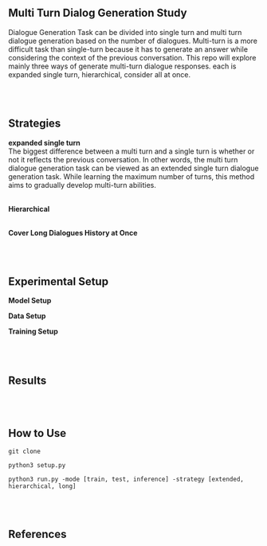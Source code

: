 ## Multi Turn Dialog Generation Study

Dialogue Generation Task can be divided into single turn and multi turn dialogue generation based on the number of dialogues. 
Multi-turn is a more difficult task than single-turn because it has to generate an answer while considering the context of the previous conversation.
This repo will explore mainly three ways of generate multi-turn dialogue responses.
each is expanded single turn, hierarchical, consider all at once.

<br><br>

## Strategies
**expanded single turn** <br>
The biggest difference between a multi turn and a single turn is whether or not it reflects the previous conversation.
In other words, the multi turn dialogue generation task can be viewed as an extended single turn dialogue generation task.
While learning the maximum number of turns, this method aims to gradually develop multi-turn abilities.

<br> **Hierarchical** <br>


<br> **Cover Long Dialogues History at Once** <br>


<br><br>

## Experimental Setup

**Model Setup** <br>

**Data Setup** <br>

**Training Setup** <br>

<br><br>

## Results


<br><br>

## How to Use
```
git clone 
```
```
python3 setup.py
```
```
python3 run.py -mode [train, test, inference] -strategy [extended, hierarchical, long]
```

<br><br>

## References
